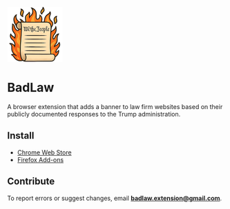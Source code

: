 ![BadLaw icon](icons/icon.png)

# BadLaw

A browser extension that adds a banner to law firm websites based on their publicly documented responses to the Trump administration.

## Install

- [Chrome Web Store](https://chromewebstore.google.com/detail/badlaw/enaakcgphkbeeakbfbbgjlfhfllgeeol)
- [Firefox Add-ons](https://addons.mozilla.org/en-US/firefox/addon/badlaw/)

## Contribute

To report errors or suggest changes, email **badlaw.extension@gmail.com**.
